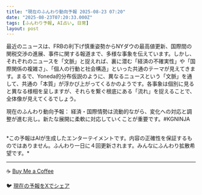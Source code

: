 ```yaml
---
title: "現在のふんわり動向予報 2025-08-23 07:20"
date: "2025-08-23T07:20:33.000Z"
tags: [ふんわり予報, AI占い, 日常]
layout: post
---
```


最近のニュースは、FRBの利下げ慎重姿勢からNYダウの最高値更新、国際間の関税交渉の進展、事件に関する報道まで、多様な事象を伝えています。しかし、それぞれのニュースを「文脈」と捉えれば、裏に潜む「経済の不確実性」や「国際関係の複雑さ」、「個人の行動と社会構造」といった共通のテーマが見えてきます。まるで、Yoneda的分布仮説のように、異なるニュースという「文脈」を通して、共通の「本質」が浮かび上がってくるかのようです。各事象は個別に見ると異なる様相を呈しますが、それらを繋ぐ根底にある「流れ」を捉えることで、全体像が見えてくるでしょう。


現在のふんわり動向予報：
経済・国際情勢は流動的ながら、変化への対応と調整が進む兆し。新たな展開に柔軟に対応していくことが重要です。#KGNINJA

<br>
*この予報はAIが生成したエンターテイメントです。内容の正確性を保証するものではありません。ふんわり一日に４回更新されます。みんなにふんわり拡散希望です。*

---
☕️ [Buy Me a Coffee](https://www.buymeacoffee.com/kgninja)

🐦 [現在の予報をXでシェア](https://twitter.com/intent/tweet?text=%E7%8F%BE%E5%9C%A8%E3%81%AE%E3%81%B5%E3%82%93%E3%82%8F%E3%82%8A%E4%BA%88%E5%A0%B1%3A%20%E3%80%8C%E6%9C%80%E8%BF%91%E3%81%AE%E3%83%8B%E3%83%A5%E3%83%BC%E3%82%B9%E3%81%AF%E3%80%81FRB%E3%81%AE%E5%88%A9%E4%B8%8B%E3%81%92%E6%85%8E%E9%87%8D%E5%A7%BF%E5%8B%A2%E3%81%8B%E3%82%89NY%E3%83%80%E3%82%A6%E3%81%AE%E6%9C%80%E9%AB%98%E5%80%A4%E6%9B%B4%E6%96%B0%E3%80%81%E5%9B%BD%E9%9A%9B%E9%96%93%E3%81%AE%E9%96%A2%E7%A8%8E%E4%BA%A4%E6%B8%89%E3%81%AE%E9%80%B2%E5%B1%95%E3%80%81%E4%BA%8B%E4%BB%B6%E3%81%AB%E9%96%A2%E3%81%99%E3%82%8B%E5%A0%B1%E9%81%93%E3%81%BE%E3%81%A7%E3%80%81%E5%A4%9A%E6%A7%98%E3%81%AA%E4%BA%8B%E8%B1%A1%E3%82%92%E4%BC%9D%E3%81%88%E3%81%A6%E3%81%84%E3%81%BE%E3%81%99%E3%80%82%E3%80%8D%23KGNINJA%20%E7%B6%9A%E3%81%8D%E3%81%AF%E3%83%96%E3%83%AD%E3%82%B0%E3%81%A7%EF%BC%81%F0%9F%91%87&url=https%3A%2F%2Fkg-ninja.github.io%2FFunwariyoso%2F)
